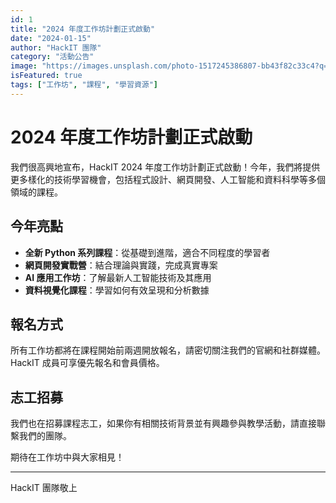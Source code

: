 ```yaml
---
id: 1
title: "2024 年度工作坊計劃正式啟動"
date: "2024-01-15"
author: "HackIT 團隊"
category: "活動公告"
image: "https://images.unsplash.com/photo-1517245386807-bb43f82c33c4?q=80&w=2070&auto=format&fit=crop"
isFeatured: true
tags: ["工作坊", "課程", "學習資源"]
---
```


# 2024 年度工作坊計劃正式啟動

我們很高興地宣布，HackIT 2024 年度工作坊計劃正式啟動！今年，我們將提供更多樣化的技術學習機會，包括程式設計、網頁開發、人工智能和資料科學等多個領域的課程。

## 今年亮點

- **全新 Python 系列課程**：從基礎到進階，適合不同程度的學習者
- **網頁開發實戰營**：結合理論與實踐，完成真實專案
- **AI 應用工作坊**：了解最新人工智能技術及其應用
- **資料視覺化課程**：學習如何有效呈現和分析數據

## 報名方式

所有工作坊都將在課程開始前兩週開放報名，請密切關注我們的官網和社群媒體。HackIT 成員可享優先報名和會員價格。

## 志工招募

我們也在招募課程志工，如果你有相關技術背景並有興趣參與教學活動，請直接聯繫我們的團隊。

期待在工作坊中與大家相見！

---

HackIT 團隊敬上 